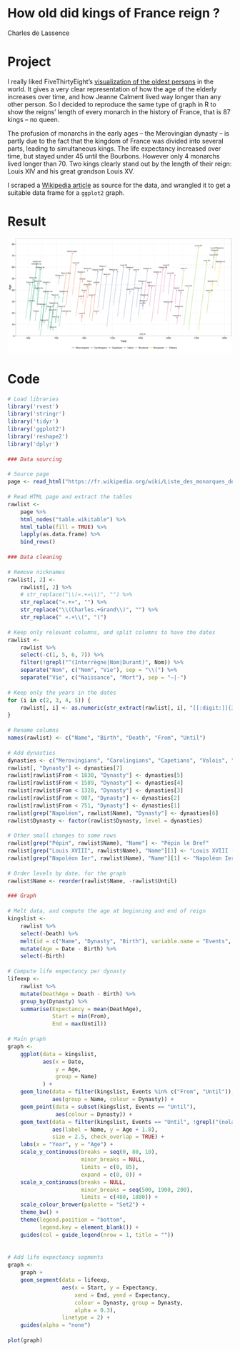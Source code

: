 # How old did kings of France reign ?
Charles de Lassence  



# Project

I really liked FiveThirtyEight’s [visualization of the oldest persons](https://fivethirtyeight.com/features/why-the-oldest-person-in-the-world-keeps-dying/) in the world. It gives a very clear representation of how the age of the elderly increases over time, and how Jeanne Calment lived way longer than any other person. So I decided to reproduce the same type of graph in R to show the reigns’ length of every monarch in the history of France, that is 87 kings – no queen.

The profusion of monarchs in the early ages – the Merovingian dynasty – is partly due to the fact that the kingdom of France was divided into several parts, leading to simultaneous kings. The life expectancy increased over time, but stayed under 45 until the Bourbons. However only 4 monarchs lived longer than 70. Two kings clearly stand out by the length of their reign: Louis XIV and his great grandson Louis XV.

I scraped a [Wikipedia article](https://fr.wikipedia.org/wiki/Liste_des_monarques_de_France) as source for the data, and wrangled it to get a suitable data frame for a `ggplot2` graph.

# Result

 [![](kings-france.png)](kings-france.png)

# Code


```r
# Load libraries
library('rvest')
library('stringr')
library('tidyr')
library('ggplot2')
library('reshape2')
library('dplyr')

### Data sourcing

# Source page
page <- read_html("https://fr.wikipedia.org/wiki/Liste_des_monarques_de_France")

# Read HTML page and extract the tables
rawlist <- 
    page %>%
    html_nodes("table.wikitable") %>%
    html_table(fill = TRUE) %>%
    lapply(as.data.frame) %>% 
    bind_rows()

### Data cleaning 

# Remove nicknames
rawlist[, 2] <- 
    rawlist[, 2] %>%
    # str_replace("\\(«.+»\\)", "") %>%
    str_replace("«.+»", "") %>%
    str_replace("\\(Charles.+Grand\\)", "") %>%
    str_replace(" «.+\\(", "(")

# Keep only relevant columns, and split columns to have the dates
rawlist <-
    rawlist %>%
    select(-c(1, 5, 6, 7)) %>%
    filter(!grepl("^(Interrègne|Nom|Durant)", Nom)) %>%
    separate("Nom", c("Nom", "Vie"), sep = "\\(") %>%
    separate("Vie", c("Naissance", "Mort"), sep = "–|-")

# Keep only the years in the dates
for (i in c(2, 3, 4, 5)) {
    rawlist[, i] <- as.numeric(str_extract(rawlist[, i], "[[:digit:]]{3,4}"))
}

# Rename columns
names(rawlist) <- c("Name", "Birth", "Death", "From", "Until")

# Add dynasties
dynasties <- c("Merovingians", "Carolingians", "Capetians", "Valois", "Bourbons", "Bonaparte", "Orléans")
rawlist[, "Dynasty"] <- dynasties[7]
rawlist[rawlist$From < 1830, "Dynasty"] <- dynasties[5]
rawlist[rawlist$From < 1589, "Dynasty"] <- dynasties[4]
rawlist[rawlist$From < 1328, "Dynasty"] <- dynasties[3]
rawlist[rawlist$From < 987, "Dynasty"] <- dynasties[2]
rawlist[rawlist$From < 751, "Dynasty"] <- dynasties[1]
rawlist[grep("Napoléon", rawlist$Name), "Dynasty"] <- dynasties[6]
rawlist$Dynasty <- factor(rawlist$Dynasty, level = dynasties)

# Other small changes to some rows
rawlist[grep("Pépin", rawlist$Name), "Name"] <- "Pépin le Bref"
rawlist[grep("Louis XVIII", rawlist$Name), "Name"][1] <- "Louis XVIII (nolabel)"
rawlist[grep("Napoléon Ier", rawlist$Name), "Name"][1] <- "Napoléon Ier (nolabel)"

# Order levels by date, for the graph
rawlist$Name <- reorder(rawlist$Name, -rawlist$Until)

### Graph 

# Melt data, and compute the age at beginning and end of reign
kingslist <- 
    rawlist %>%
    select(-Death) %>%
    melt(id = c("Name", "Dynasty", "Birth"), variable.name = "Events", value.name = "Date") %>%
    mutate(Age = Date - Birth) %>% 
    select(-Birth)

# Compute life expectancy per dynasty
lifeexp <- 
    rawlist %>% 
    mutate(DeathAge = Death - Birth) %>% 
    group_by(Dynasty) %>% 
    summarise(Expectancy = mean(DeathAge), 
              Start = min(From), 
              End = max(Until))

# Main graph
graph <-
    ggplot(data = kingslist,
           aes(x = Date,
               y = Age,
               group = Name)
           ) +
    geom_line(data = filter(kingslist, Events %in% c("From", "Until")),
              aes(group = Name, colour = Dynasty)) +
    geom_point(data = subset(kingslist, Events == "Until"),
               aes(colour = Dynasty)) +
    geom_text(data = filter(kingslist, Events == "Until", !grepl("(nolabel)", Name)),
              aes(label = Name, y = Age + 1.8), 
              size = 2.5, check_overlap = TRUE) +
    labs(x = "Year", y = "Age") +
    scale_y_continuous(breaks = seq(0, 80, 10), 
                       minor_breaks = NULL, 
                       limits = c(0, 85), 
                       expand = c(0, 0)) +
    scale_x_continuous(breaks = NULL, 
                       minor_breaks = seq(500, 1900, 200),
                       limits = c(480, 1880)) +
    scale_colour_brewer(palette = "Set2") +
    theme_bw() +
    theme(legend.position = "bottom", 
          legend.key = element_blank()) +
    guides(col = guide_legend(nrow = 1, title = ""))


# Add life expectancy segments
graph <-
    graph +
    geom_segment(data = lifeexp,
                 aes(x = Start, y = Expectancy, 
                     xend = End, yend = Expectancy, 
                     colour = Dynasty, group = Dynasty,
                     alpha = 0.3), 
                 linetype = 2) +
    guides(alpha = "none")

plot(graph)
```

